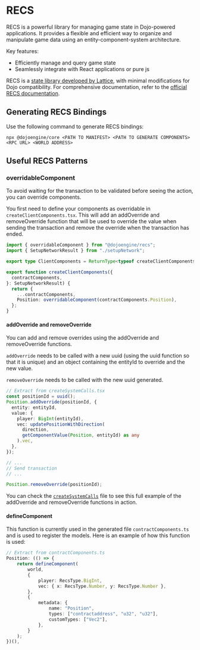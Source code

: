 # RECS

RECS is a powerful library for managing game state in Dojo-powered applications. It provides a flexible and efficient way to organize and manipulate game data using an entity-component-system architecture.

Key features:

- Efficiently manage and query game state
- Seamlessly integrate with React applications or pure js

RECS is a [state library developed by Lattice](https://mud.dev/state-query/typescript/recs), with minimal modifications for Dojo compatibility. For comprehensive documentation, refer to the [official RECS documentation](https://mud.dev/state-query/typescript/recs).

## Generating RECS Bindings

Use the following command to generate RECS bindings:

`npx @dojoengine/core <PATH TO MANIFEST> <PATH TO GENERATE COMPONENTS> <RPC URL> <WORLD ADDRESS>`

## Useful RECS Patterns

### overridableComponent

To avoid waiting for the transaction to be validated before seeing the action, you can override components.

You first need to define your components as overridable in `createClientComponents.tsx`. This will add an addOverride and removeOverride function that will be used to override the value when sending the transaction and remove the override when the transaction has ended.

```ts
import { overridableComponent } from "@dojoengine/recs";
import { SetupNetworkResult } from "./setupNetwork";

export type ClientComponents = ReturnType<typeof createClientComponents>;

export function createClientComponents({
  contractComponents,
}: SetupNetworkResult) {
  return {
    ...contractComponents,
    Position: overridableComponent(contractComponents.Position),
  };
}
```

#### addOverride and removeOverride

You can add and remove overrides using the addOverride and removeOverride functions.

`addOverride` needs to be called with a new uuid (using the uuid function so that it is unique) and an object containing the entityId to override and the new value.

`removeOverride` needs to be called with the new uuid generated.

```ts
// Extract from createSystemCalls.tsx
const positionId = uuid();
Position.addOverride(positionId, {
  entity: entityId,
  value: {
    player: BigInt(entityId),
    vec: updatePositionWithDirection(
      direction,
      getComponentValue(Position, entityId) as any
    ).vec,
  },
});

// ...
// Send transaction
// ...

Position.removeOverride(positionId);
```

You can check the [`createSystemCalls`]("https://github.com/dojoengine/dojo.js/blob/main/examples/react/react-app/src/dojo/createSystemCalls.ts") file to see this full example of the addOverride and removeOverride functions in action.

#### defineComponent

This function is currently used in the generated file `contractComponents.ts` and is used to register the models. Here is an example of how this function is used:

```ts
// Extract from contractComponents.ts
Position: (() => {
    return defineComponent(
        world,
        {
            player: RecsType.BigInt,
            vec: { x: RecsType.Number, y: RecsType.Number },
        },
        {
            metadata: {
                name: "Position",
                types: ["contractaddress", "u32", "u32"],
                customTypes: ["Vec2"],
            },
        }
    );
})(),
```
